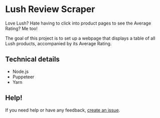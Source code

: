 # Lush Review Scraper

Love Lush? Hate having to click into product pages to see the Average Rating? Me too!

The goal of this project is to set up a webpage that displays a table of all Lush products, accompanied by its Average Rating.

## Technical details

- Node.js
- Puppeteer
- Yarn

## Help!

If you need help or have any feedback, [create an issue](https://github.com/zky829/lush-review-scraper/issues/new).
